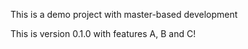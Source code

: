 This is a demo project with master-based development

This is version 0.1.0 with features A, B and C!
